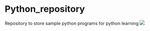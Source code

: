 # Python_repository
Repository to store sample python programs for python learning 
<img src="https://www.python.org/static/img/python-logo.png" >
